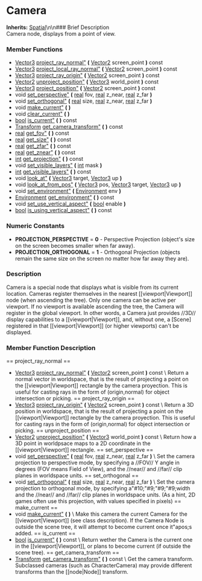 #  Camera  
**Inherits:** [Spatial](class_spatial)\\n\\n###  Brief Description  
Camera node, displays from a point of view.
###  Member Functions 
  * [Vector3](class_vector3) [project_ray_normal"](#project_ray_normal) **(** [Vector2](class_vector2) screen_point  **)** const
  * [Vector3](class_vector3) [project_local_ray_normal"](#project_local_ray_normal) **(** [Vector2](class_vector2) screen_point  **)** const
  * [Vector3](class_vector3) [project_ray_origin"](#project_ray_origin) **(** [Vector2](class_vector2) screen_point  **)** const
  * [Vector2](class_vector2) [unproject_position"](#unproject_position) **(** [Vector3](class_vector3) world_point  **)** const
  * [Vector3](class_vector3) [project_position"](#project_position) **(** [Vector2](class_vector2) screen_point  **)** const
  * void [set_perspective"](#set_perspective) **(** [real](class_real) fov, [real](class_real) z_near, [real](class_real) z_far  **)**
  * void [set_orthogonal"](#set_orthogonal) **(** [real](class_real) size, [real](class_real) z_near, [real](class_real) z_far  **)**
  * void [make_current"](#make_current) **(** **)**
  * void [clear_current"](#clear_current) **(** **)**
  * [bool](class_bool) [is_current"](#is_current) **(** **)** const
  * [Transform](class_transform) [get_camera_transform"](#get_camera_transform) **(** **)** const
  * [real](class_real) [get_fov"](#get_fov) **(** **)** const
  * [real](class_real) [get_size"](#get_size) **(** **)** const
  * [real](class_real) [get_zfar"](#get_zfar) **(** **)** const
  * [real](class_real) [get_znear"](#get_znear) **(** **)** const
  * [int](class_int) [get_projection"](#get_projection) **(** **)** const
  * void [set_visible_layers"](#set_visible_layers) **(** [int](class_int) mask  **)**
  * [int](class_int) [get_visible_layers"](#get_visible_layers) **(** **)** const
  * void [look_at"](#look_at) **(** [Vector3](class_vector3) target, [Vector3](class_vector3) up  **)**
  * void [look_at_from_pos"](#look_at_from_pos) **(** [Vector3](class_vector3) pos, [Vector3](class_vector3) target, [Vector3](class_vector3) up  **)**
  * void [set_environment"](#set_environment) **(** [Environment](class_environment) env  **)**
  * [Environment](class_environment) [get_environment"](#get_environment) **(** **)** const
  * void [set_use_vertical_aspect"](#set_use_vertical_aspect) **(** [bool](class_bool) enable  **)**
  * [bool](class_bool) [is_using_vertical_aspect"](#is_using_vertical_aspect) **(** **)** const
###  Numeric Constants  
  * **PROJECTION_PERSPECTIVE** = **0** - Perspective Projection (object's size on the screen becomes smaller when far away).
  * **PROJECTION_ORTHOGONAL** = **1** - Orthogonal Projection (objects remain the same size on the screen no matter how far away they are).
###  Description  
Camera is a special node that displays what is visible from its current location. Cameras register themselves in the nearest [[viewport|Viewport]] node (when ascending the tree). Only one camera can be active per viewport. If no viewport is available ascending the tree, the Camera will register in the global viewport. In other words, a Camera just provides //3D// display capabilities to a [[viewport|Viewport]], and, without one, a [Scene] registered in that [[viewport|Viewport]] (or higher viewports) can't be displayed.
###  Member Function Description  
==  project_ray_normal  ==
  * [Vector3](class_vector3) [project_ray_normal"](#project_ray_normal) **(** [Vector2](class_vector2) screen_point  **)** const
\\
Return a normal vector in worldspace, that is the result of projecting a point on the [[viewport|Viewport]] rectangle by the camera proyection. This is useful for casting rays in the form of (origin,normal) for object intersection or picking.
==  project_ray_origin  ==
  * [Vector3](class_vector3) [project_ray_origin"](#project_ray_origin) **(** [Vector2](class_vector2) screen_point  **)** const
\\
Return a 3D position in worldspace, that is the result of projecting a point on the [[viewport|Viewport]] rectangle by the camera proyection. This is useful for casting rays in the form of (origin,normal) for object intersection or picking.
==  unproject_position  ==
  * [Vector2](class_vector2) [unproject_position"](#unproject_position) **(** [Vector3](class_vector3) world_point  **)** const
\\
Return how a 3D point in worldpsace maps to a 2D coordinate in the [[viewport|Viewport]] rectangle.
==  set_perspective  ==
  * void [set_perspective"](#set_perspective) **(** [real](class_real) fov, [real](class_real) z_near, [real](class_real) z_far  **)**
\\
Set the camera projection to perspective mode, by specifying a //FOV// Y angle in degrees (FOV means Field of View), and the //near// and //far// clip planes in worldspace units.
==  set_orthogonal  ==
  * void [set_orthogonal"](#set_orthogonal) **(** [real](class_real) size, [real](class_real) z_near, [real](class_real) z_far  **)**
\\
Set the camera projection to orthogonal mode, by specifying a"#10;"#9;"#9;"#9;width and the //near// and //far// clip planes in worldspace units. (As a hint, 2D games often use this projection, with values specified in pixels)
==  make_current  ==
  * void [make_current"](#make_current) **(** **)**
\\
Make this camera the current Camera for the [[viewport|Viewport]] (see class description). If the Camera Node is outside the scene tree, it will attempt to become current once it"apos;s added.
==  is_current  ==
  * [bool](class_bool) [is_current"](#is_current) **(** **)** const
\\
Return wether the Camera is the current one in the [[viewport|Viewport]], or plans to become current (if outside the scene tree).
==  get_camera_transform  ==
  * [Transform](class_transform) [get_camera_transform"](#get_camera_transform) **(** **)** const
\\
Get the camera transform. Subclassed cameras (such as CharacterCamera) may provide different transforms than the [[node|Node]] transform.
